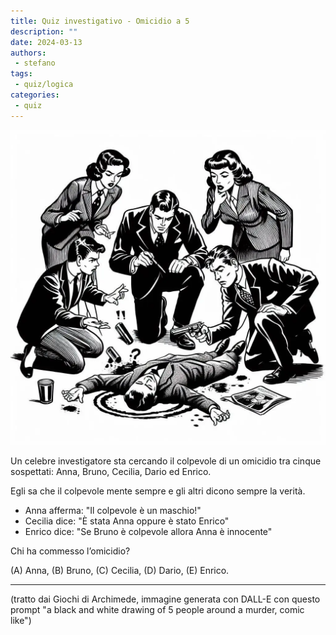 ```yaml
---
title: Quiz investigativo - Omicidio a 5
description: ""
date: 2024-03-13
authors: 
 - stefano
tags:
 - quiz/logica
categories:
 - quiz
---
```

![alt text](../../../assets/img/quiz/quiz-omicidio-5.webp)

Un celebre investigatore sta cercando il colpevole di un omicidio tra cinque sospettati: Anna, Bruno, Cecilia, Dario ed Enrico.

Egli sa che il colpevole mente sempre e gli altri dicono sempre la verità.

- Anna afferma: "Il colpevole è un maschio!"
- Cecilia dice: "È stata Anna oppure è stato Enrico"
- Enrico dice: "Se Bruno è colpevole allora Anna è innocente"

Chi ha commesso l’omicidio?

(A) Anna, (B) Bruno, (C) Cecilia, (D) Dario, (E) Enrico.

---
(tratto dai Giochi di Archimede, immagine generata con DALL-E con questo prompt "a black and white drawing of 5 people around a murder, comic like")
